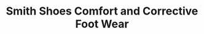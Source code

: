 ---
title: "Smith Shoes Comfort and Corrective Foot Wear"
url: /smiths-falls/smith-shoes-comfort-and-corrective-foot-wear/
shop: Schuhe
---